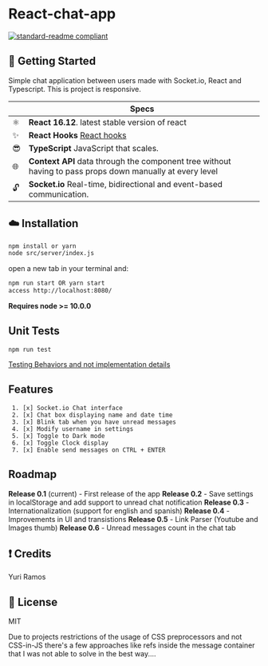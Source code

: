 # React-chat-app

[![standard-readme compliant](https://img.shields.io/badge/readme%20style-standard-brightgreen.svg?style=flat-square)](https://github.com/RichardLitt/standard-readme)

## :octopus: Getting Started

Simple chat application between users made with Socket.io, React and Typescript. This is project is responsive.

|     | Specs                                                                                                     |
| --- | --------------------------------------------------------------------------------------------------------- |
| ⚛️  | **React 16.12**. latest stable version of react                                                           |
| ✨  | **React Hooks** [React hooks](https://reactjs.org/docs/hooks-intro.html)                                  |
| 😎  | **TypeScript** JavaScript that scales.                                                                    |
| 🌐  | **Context API** data through the component tree without having to pass props down manually at every level |
| 🔓  | **Socket.io** Real-time, bidirectional and event-based communication.                                     |

## :cloud: Installation

```sh
npm install or yarn
node src/server/index.js
```

open a new tab in your terminal and:

```sh
npm run start OR yarn start
access http://localhost:8080/
```

**Requires node >= 10.0.0**

## Unit Tests

`npm run test`

[Testing Behaviors and not implementation details](https://kentcdodds.com/blog/testing-implementation-details)

## Features

```
 1. [x] Socket.io Chat interface
 2. [x] Chat box displaying name and date time
 3. [x] Blink tab when you have unread messages
 4. [x] Modify username in settings
 5. [x] Toggle to Dark mode
 6. [x] Toggle Clock display
 7. [x] Enable send messages on CTRL + ENTER
```

## Roadmap

**Release 0.1** (current) - First release of the app
**Release 0.2** - Save settings in localStorage and add support to unread chat notification
**Release 0.3** - Internationalization (support for english and spanish)
**Release 0.4** - Improvements in UI and transistions
**Release 0.5** - Link Parser (Youtube and Images thumb)
**Release 0.6** - Unread messages count in the chat tab

## :exclamation: Credits

Yuri Ramos

## :scroll: License

MIT

Due to projects restrictions of the usage of CSS preprocessors and not CSS-in-JS there's a few approaches like refs inside the message container that I was not able to solve in the best way....
